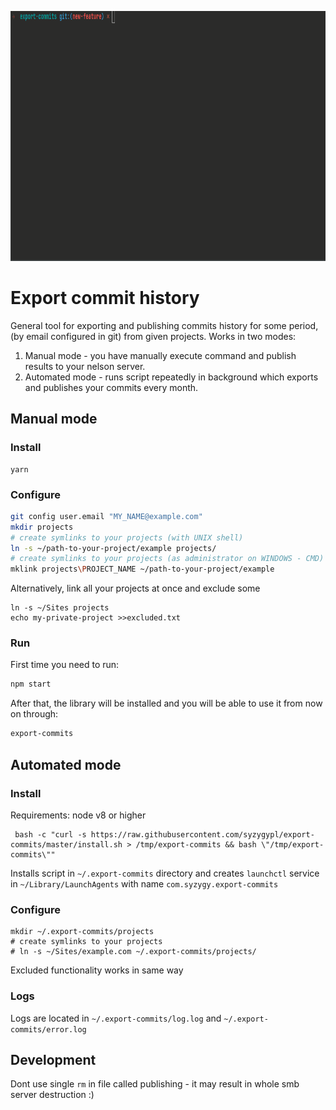 <p align="center">
 <img height="400px" src="export-commits.gif?sanitize=true">
</p>

# Export commit history

General tool for exporting and publishing commits history for some period, (by email configured in git) from given 
projects.
Works in two modes:
1) Manual mode - you have manually execute command and publish results to your nelson server.
2) Automated mode - runs script repeatedly in background which exports and publishes your commits every month. 

## Manual mode

### Install
```
yarn
```

### Configure
```bash
git config user.email "MY_NAME@example.com"
mkdir projects
# create symlinks to your projects (with UNIX shell)
ln -s ~/path-to-your-project/example projects/ 
# create symlinks to your projects (as administrator on WINDOWS - CMD)
mklink projects\PROJECT_NAME ~/path-to-your-project/example
```

Alternatively, link all your projects at once and exclude some

```
ln -s ~/Sites projects
echo my-private-project >>excluded.txt
```

### Run
First time you need to run:
```bash
npm start
```
After that, the library will be installed and you will be able to use it from now on through:
```bash
export-commits
```

## Automated mode

### Install
Requirements: node v8 or higher
```
 bash -c "curl -s https://raw.githubusercontent.com/syzygypl/export-commits/master/install.sh > /tmp/export-commits && bash \"/tmp/export-commits\"" 
```
Installs script in `~/.export-commits` directory and creates `launchctl` service in `~/Library/LaunchAgents` with name 
`com.syzygy.export-commits`    

### Configure
```
mkdir ~/.export-commits/projects
# create symlinks to your projects
# ln -s ~/Sites/example.com ~/.export-commits/projects/ 
```
Excluded functionality works in same way 

### Logs
Logs are located in `~/.export-commits/log.log` and `~/.export-commits/error.log`

## Development
Dont use single `rm` in file called publishing - it may result in whole smb server destruction :)